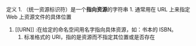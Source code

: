 定义
	1. （统一资源标识符）是一个**指向资源**的字符串
		1. 通常用在 URL 上来指定 Web 上资源文件的具体位置


1. [[URN]] :在给定的命名空间用名字指向具体资源，如：书本的 ISBN。
	1. 标准格式的 URI，指的是资源而不指定其位置或是否存在